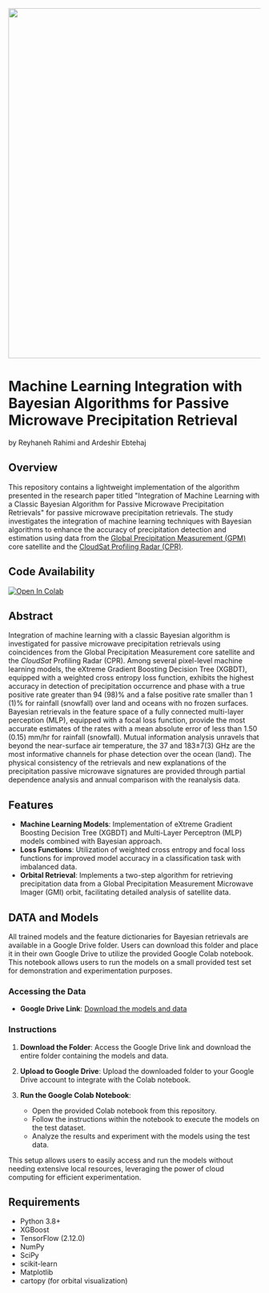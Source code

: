 
<div align="center">
<img src="https://github.com/user-attachments/assets/1197a5b8-c82b-4f5c-991c-24b5e5440936" width="700">
</div>

# Machine Learning Integration with Bayesian Algorithms for Passive Microwave Precipitation Retrieval
by Reyhaneh Rahimi and Ardeshir Ebtehaj
## Overview

This repository contains a lightweight implementation of the algorithm presented in the research paper titled "Integration of Machine Learning with a Classic Bayesian Algorithm for Passive Microwave Precipitation Retrievals" for passive microwave precipitation retrievals. The study investigates the integration of machine learning techniques with Bayesian algorithms to enhance the accuracy of precipitation detection and estimation using data from the [Global Precipitation Measurement (GPM)](https://gpm.nasa.gov/) core satellite and the [CloudSat Profiling Radar (CPR)](https://www.jpl.nasa.gov/missions/cloudsat).
## Code Availability
[![Open In Colab](https://colab.research.google.com/assets/colab-badge.svg)](https://colab.research.google.com/github/reyhaneh-92/Sharp_ML/blob/main/Demo_v2.ipynb)


## Abstract

Integration of machine learning with a classic Bayesian algorithm is investigated for passive microwave precipitation retrievals using coincidences from the Global Precipitation Measurement core satellite and the *CloudSat* Profiling Radar (CPR). Among several pixel-level machine learning models, the eXtreme Gradient Boosting Decision Tree (XGBDT), equipped with a weighted cross entropy loss function, exhibits the highest accuracy in detection of precipitation occurrence and phase with a true positive rate greater than 94 (98)% and a false positive rate smaller than 1 (1)% for rainfall (snowfall) over land and oceans with no frozen surfaces. Bayesian retrievals in the feature space of a fully connected multi-layer perception (MLP), equipped with a focal loss function, provide the most accurate estimates of the rates with a mean absolute error of less than 1.50 (0.15) mm/hr for rainfall (snowfall). Mutual information analysis unravels that beyond the near-surface air temperature, the 37 and 183±7(3) GHz are the most informative channels for phase detection over the ocean (land). The physical consistency of the retrievals and new explanations of the precipitation passive microwave signatures are provided through partial dependence analysis and annual comparison with the reanalysis data.

## Features

- **Machine Learning Models**: Implementation of eXtreme Gradient Boosting Decision Tree (XGBDT) and Multi-Layer Perceptron (MLP) models combined with Bayesian approach.
- **Loss Functions**: Utilization of weighted cross entropy and focal loss functions for improved model accuracy in a classification task with imbalanced data.
- **Orbital Retrieval**: Implements a two-step algorithm for retrieving precipitation data from a Global Precipitation Measurement Microwave Imager (GMI) orbit, facilitating detailed analysis of satellite data.

## DATA and Models

All trained models and the feature dictionaries for Bayesian retrievals are available in a Google Drive folder. Users can download this folder and place it in their own Google Drive to utilize the provided Google Colab notebook. This notebook allows users to run the models on a small provided test set for demonstration and experimentation purposes.

### Accessing the Data

- **Google Drive Link**: [Download the models and data](https://drive.google.com/drive/folders/1NQFVJy7HsQhYNz35usuZgxmT5HOMeqqy?usp=sharing)
  
### Instructions

1. **Download the Folder**: Access the Google Drive link and download the entire folder containing the models and data.

2. **Upload to Google Drive**: Upload the downloaded folder to your Google Drive account to integrate with the Colab notebook.

3. **Run the Google Colab Notebook**:
   - Open the provided Colab notebook from this repository.
   - Follow the instructions within the notebook to execute the models on the test dataset.
   - Analyze the results and experiment with the models using the test data.

This setup allows users to easily access and run the models without needing extensive local resources, leveraging the power of cloud computing for efficient experimentation.

## Requirements

- Python 3.8+
- XGBoost
- TensorFlow (2.12.0)
- NumPy
- SciPy
- scikit-learn
- Matplotlib
- cartopy (for orbital visualization)





